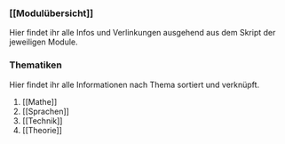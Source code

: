 ### [[Modulübersicht]]
Hier findet ihr alle Infos und Verlinkungen ausgehend aus dem Skript der jeweiligen Module.

### Thematiken
Hier findet ihr alle Informationen nach Thema sortiert und verknüpft.
1. [[Mathe]]
2. [[Sprachen]]
3. [[Technik]]
4. [[Theorie]]
